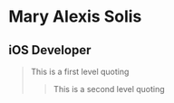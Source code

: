 Mary Alexis Solis
=================

iOS Developer
-------------
> This is a first level quoting
>> This is a second level quoting
